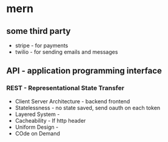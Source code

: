 # mern

## some third party

- stripe - for payments
- twilio - for sending emails and messages

## API - application programming interface

### REST - Representational State Transfer

- Client Server Architecture - backend frontend
- Statelessness - no state saved, send oauth on each token
- Layered System -
- Cacheability - If http header
- Uniform Design -
- COde on Demand
